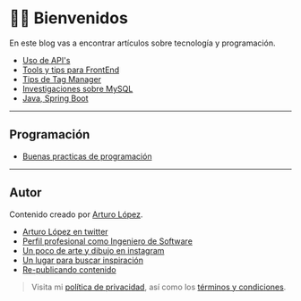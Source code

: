 # 🖖🏻 Bienvenidos

En este blog vas a encontrar artículos sobre tecnología y programación.

- [Uso de API's](api.md)
- [Tools y tips para FrontEnd](frontend.md)
- [Tips de Tag Manager](tagmanager.md)
- [Investigaciones sobre MySQL](mysql.md)
- [Java, Spring Boot](java.md)

---

## Programación

- [Buenas practicas de programación](develop/buenas-practicas-de-programacion.md)

---

## Autor

Contenido creado por [Arturo López](author/arturo-lopez.md).

- [Arturo López en twitter](https://twitter.com/lgzarturo)
- [Perfil profesional como Ingeniero de Software](https://www.linkedin.com/in/lgzarturo/)
- [Un poco de arte y dibujo en instagram](https://www.instagram.com/lgzarturo/)
- [Un lugar para buscar inspiración](https://www.pinterest.com.mx/arthurolg/)
- [Re-publicando contenido](https://lgzarturo.tumblr.com/)

> Visita mi [política de privacidad](author/privacy.md), así como los [términos y condiciones](author/terms.md).
